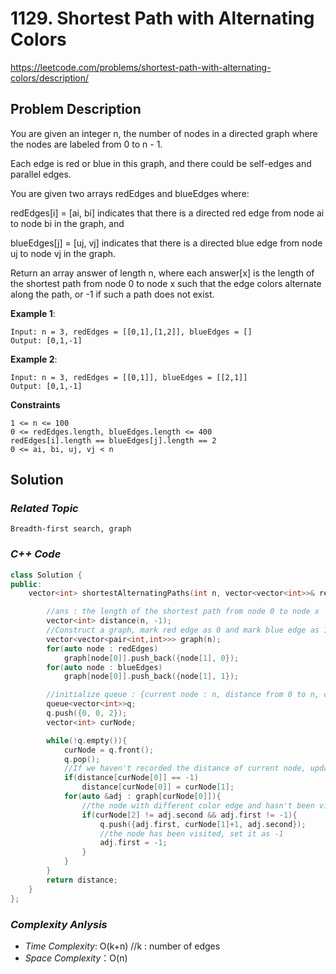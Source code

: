 # 1129. Shortest Path with Alternating Colors 
https://leetcode.com/problems/shortest-path-with-alternating-colors/description/

## Problem Description

You are given an integer n, the number of nodes in a directed graph where the nodes are labeled from 0 to n - 1. 

Each edge is red or blue in this graph, and there could be self-edges and parallel edges.

You are given two arrays redEdges and blueEdges where:

redEdges[i] = [ai, bi] indicates that there is a directed red edge from node ai to node bi in the graph, and

blueEdges[j] = [uj, vj] indicates that there is a directed blue edge from node uj to node vj in the graph.

Return an array answer of length n, where each answer[x] is the length of the shortest path from node 0 to node x such that the edge colors alternate along the path, or -1 if such a path does not exist.


**Example 1**:
```
Input: n = 3, redEdges = [[0,1],[1,2]], blueEdges = []
Output: [0,1,-1]
```
**Example 2**:
```
Input: n = 3, redEdges = [[0,1]], blueEdges = [[2,1]]
Output: [0,1,-1]
```


**Constraints**
```
1 <= n <= 100
0 <= redEdges.length, blueEdges.length <= 400
redEdges[i].length == blueEdges[j].length == 2
0 <= ai, bi, uj, vj < n
```

## Solution

### _Related Topic_
    Breadth-first search, graph

### _C++ Code_
```cpp
class Solution {
public:
    vector<int> shortestAlternatingPaths(int n, vector<vector<int>>& redEdges, vector<vector<int>>& blueEdges) {

        //ans : the length of the shortest path from node 0 to node x 
        vector<int> distance(n, -1);
        //Construct a graph, mark red edge as 0 and mark blue edge as 1
        vector<vector<pair<int,int>>> graph(n);
        for(auto node : redEdges)
            graph[node[0]].push_back({node[1], 0});
        for(auto node : blueEdges)
            graph[node[0]].push_back({node[1], 1});

        //initialize queue : {current node : n, distance from 0 to n, color of edge}
        queue<vector<int>>q;
        q.push({0, 0, 2});
        vector<int> curNode;

        while(!q.empty()){
            curNode = q.front();
            q.pop();
            //If we haven't recorded the distance of current node, update it.
            if(distance[curNode[0]] == -1)
                distance[curNode[0]] = curNode[1];
            for(auto &adj : graph[curNode[0]]){
                //the node with different color edge and hasn't been visited
                if(curNode[2] != adj.second && adj.first != -1){
                    q.push({adj.first, curNode[1]+1, adj.second});
                    //the node has been visited, set it as -1
                    adj.first = -1;
                }
            }
        }
        return distance;
    }
};
```

### _Complexity Anlysis_
- _Time Complexity_: O(k+n) //k : number of edges
- _Space Complexity_：O(n)
